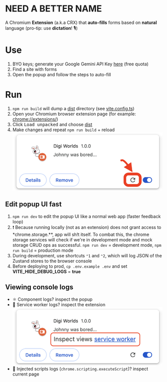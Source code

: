 # NEED A BETTER NAME

A Chromium **Extension** (a.k.a CRX) that **auto-fills** forms based on **natural** language (pro-tip: use **dictation**! 🎙️)

# Use
1. BYO keys; generate your Google Gemini API Key [here](https://aistudio.google.com/apikey) (free quota)
2. Find a site with forms
3. Open the popup and follow the steps to auto-fill


# Run
1. `npm run build` will dump a [dist](./dist) directory (see [vite.config.ts](./vite.config.ts))
2. Open your Chromium browser extension page (for example: [chrome://extensions/](chrome://extensions/))
3. Click <kbd>Load unpacked</kbd> and choose [dist](./dist)
4. Make changes and repeat `npm run build` + reload <img src="chromium-extension/public/images/readme/reload-extension-guide.png" alt="reload extension" style="max-height: 256px;">

## Edit popup UI fast
1. `npm run dev` to edit the popup UI like a normal web app (faster feedback loop)
2. ❗️ Because running locally (not as an extension) does not grant access to *chrome.storage.**, app will sh!t itself. To combat this, the chrome storage services will check if we're in development mode and mock storage CRUD ops as successful. `npm run dev` = development mode, `npm run build` = production mode
3. During development, use shortcuts `⌃1` and `⌃2`, which will log JSON of the Zustand stores to the browser console
4. Before deploying to prod, `cp .env.example .env` and set **VITE_HIDE_DEBUG_LOGS** = **true**

## Viewing console logs
- ⚛️ Component logs? inspect the popup
- 🤖 Service worker logs? inspect the extension
   ![how to view extension console logs](chromium-extension/public/images/readme/inspect-service-worker-logs.png)
- 💉 Injected scripts logs (`chrome.scripting.executeScript`)? inspect current page

